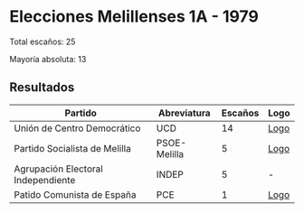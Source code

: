 # Elecciones Melillenses 1A - 1979

Total escaños: 25

Mayoría absoluta: 13

## Resultados

| Partido | Abreviatura | Escaños | Logo |
| - | - | - | - |
| Unión de Centro Democrático | UCD | 14 | [Logo](https://github.com/playzzz/Pactos/blob/master/Logos/UCD.jpg?raw=true)
| Partido Socialista de Melilla | PSOE-Melilla | 5 | [Logo](https://github.com/playzzz/Pactos/blob/master/Logos/PSOE.jpg?raw=true)
| Agrupación Electoral Independiente | INDEP | 5 | -
| Patido Comunista de España | PCE | 1 | [Logo](https://github.com/playzzz/Pactos/blob/master/Logos/PCE.jpg?raw=true)
